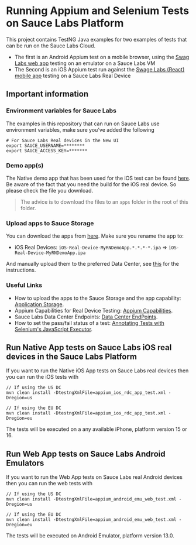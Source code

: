 # Running Appium and Selenium Tests on Sauce Labs Platform
This project contains TestNG Java examples for two examples of tests that can be run on the Sauce Labs Cloud.

* The first is an Android Appium test on a mobile browser, using the [Swag Labs web app](https://www.saucedemo.com/) testing on an emulator on a Sauce Labs VM
* The Second is an iOS Appium test run against the [Swage Labs (React) mobile app](https://github.com/saucelabs/my-demo-app-rn/releases) testing on a Sauce Labs Real Device

## Important information
### Environment variables for Sauce Labs
The examples in this repository that can run on Sauce Labs use environment variables, make sure you've added the following

    # For Sauce Labs Real devices in the New UI
    export SAUCE_USERNAME=********
    export SAUCE_ACCESS_KEY=*******
    
### Demo app(s)
The Native demo app that has been used for the iOS test can be found [here](https://github.com/saucelabs/my-demo-app-rn/releases).
Be aware of the fact that you need the build for the iOS real device. So please check the file you download.

> The advice is to download the files to an `apps` folder in the root of this folder.

### Upload apps to Sauce Storage
You can download the apps from [here](https://github.com/saucelabs/my-demo-app-rn/releases/). Make sure you rename the app to:
- iOS Real Devices: `iOS-Real-Device-MyRNDemoApp.*.*.*-*.ipa` => `iOS-Real-Device-MyRNDemoApp.ipa`

And manually upload them to the preferred Data Center, see [this](https://docs.saucelabs.com/mobile-apps/live-testing/live-mobile-app-testing/#uploading-an-app) for the instructions.

### Useful Links 
* How to upload the apps to the Sauce Storage and the app capability: [Application Storage](https://docs.saucelabs.com/mobile-apps/app-storage/).
* Appium Capabilities for Real Device Testing: [Appium Capabilities](https://docs.saucelabs.com/dev/test-configuration-options/#mobile-appium-capabilities).
* Sauce Labs Data Center Endpoints: [Data Center EndPoints](https://docs.saucelabs.com/basics/data-center-endpoints/).
* How to set the pass/fail status of a test: [Annotating Tests with Selenium's JavaScript Executor](https://docs.saucelabs.com/basics/test-config-annotation/test-annotation/#selenium-javascript-executor).

## Run Native App tests on Sauce Labs iOS real devices in the Sauce Labs Platform
If you want to run the Native iOS App tests on Sauce Labs real devices then you can run the iOS tests with

    // If using the US DC
    mvn clean install -DtestngXmlFile=appium_ios_rdc_app_test.xml -Dregion=us
    
    // If using the EU DC
    mvn clean install -DtestngXmlFile=appium_ios_rdc_app_test.xml -Dregion=eu
    
The tests will be executed on a any available iPhone, platform version 15 or 16.

## Run Web App tests on Sauce Labs Android Emulators
If you want to run the Web App tests on Sauce Labs real Android devices then you can run the web tests with

    // If using the US DC
    mvn clean install -DtestngXmlFile=appium_android_emu_web_test.xml -Dregion=us
    
    // If using the EU DC
    mvn clean install -DtestngXmlFile=appium_android_emu_web_test.xml -Dregion=eu
    
The tests will be executed on Android Emulator, platform version 13.0.

